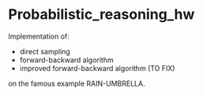 # Probabilistic_reasoning_hw

Implementation of:
- direct sampling
- forward-backward algorithm
- improved forward-backward algorithm (TO FIX) 

on the famous example RAIN-UMBRELLA.
